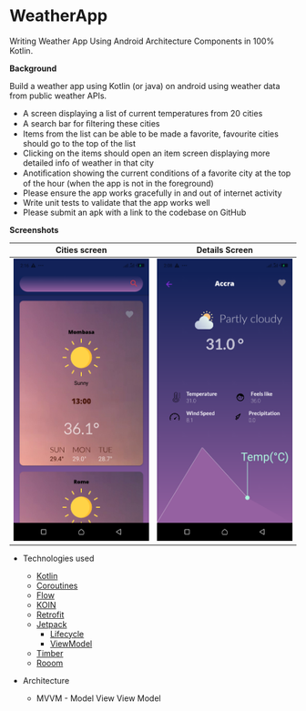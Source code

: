 # WeatherApp
Writing Weather App  Using Android Architecture Components in 100% Kotlin.

**Background**

Build a weather app using Kotlin (or java) on android using weather data from public weather APIs.
   - A screen displaying a list of current temperatures from 20 cities 
   - A search bar for ﬁltering these cities
   - Items from the list can be able to be made a favorite, favourite cities should go to the top of the list
   - Clicking on the items should open an item screen displaying more detailed info of weather in that city 
   - Anotiﬁcation showing the current conditions of a favorite city at the top of the hour (when the app is not in the foreground) 
   - Please ensure the app works gracefully in and out of internet activity 
   - Write unit tests to validate that the app works well
   - Please submit an apk with a link to the codebase on GitHub

**Screenshots**

Cities screen | Details  Screen
--- | --- |
<img src="https://github.com/Carlosokumu/TopUpMama/blob/master/previews/Screenshot_20220327-141639.png" width="280"/> | <img src="https://github.com/Carlosokumu/TopUpMama/blob/master/previews/Screenshot_20220327-140805.png" width="280"/> 


* Technologies used
    * [Kotlin](https://kotlinlang.org/)
    * [Coroutines](https://kotlinlang.org/docs/reference/coroutines-overview.html)
    * [Flow](https://kotlinlang.org/docs/reference/coroutines/flow.html)
    * [KOIN](https://insert-koin.io/)
    * [Retrofit](https://square.github.io/retrofit/)
    * [Jetpack](https://developer.android.com/jetpack)
        * [Lifecycle](https://developer.android.com/topic/libraries/architecture/lifecycle)
        * [ViewModel](https://developer.android.com/topic/libraries/architecture/viewmodel)
    * [Timber](https://github.com/JakeWharton/timber)
    * [Rooom](https://developer.android.com/training/data-storage/room)


* Architecture
    * MVVM - Model View View Model



